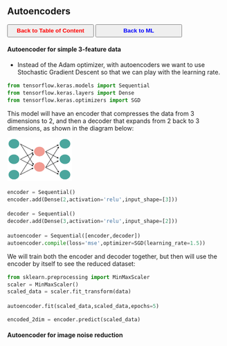 ## Autoencoders

<a><button name="button" style = "color:red;width:200px;height:30px;cursor:pointer" onclick="window.location.href='https://reynier0611.github.io';">**Back to Table of Content**</button></a> <a><button name="button" style = "color:blue;width:200px;height:30px;cursor:pointer" onclick="window.location.href='https://reynier0611.github.io/ml/ml.html';">**Back to ML**</button></a>

#### Autoencoder for simple 3-feature data

- Instead of the Adam optimizer, with autoencoders we want to use Stochastic Gradient Descent so that we can play with the learning rate.

```python
from tensorflow.keras.models import Sequential
from tensorflow.keras.layers import Dense
from tensorflow.keras.optimizers import SGD
```

This model will have an encoder that compresses the data from 3 dimensions to 2, and then a decoder that expands from 2 back to 3 dimensions, as shown in the diagram below:

<img src="img/autoencoder.jpg" width="150" height="100" style="float: center;" />

```python
encoder = Sequential()
encoder.add(Dense(2,activation='relu',input_shape=[3]))

decoder = Sequential()
decoder.add(Dense(3,activation='relu',input_shape=[2]))

autoencoder = Sequential([encoder,decoder])
autoencoder.compile(loss='mse',optimizer=SGD(learning_rate=1.5))
```

We will train both the encoder and decoder together, but then will use the encoder by itself to see the reduced dataset:

```python
from sklearn.preprocessing import MinMaxScaler
scaler = MinMaxScaler()
scaled_data = scaler.fit_transform(data)

autoencoder.fit(scaled_data,scaled_data,epochs=5)
```

```python
encoded_2dim = encoder.predict(scaled_data)
```

#### Autoencoder for image noise reduction
